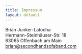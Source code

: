 ```yaml
---
title: Impressum
layout: default
---
```


Brian Junker-Latocha  
Hermann-Steinhäuser-Str. 18  
63065 Offenbach am Main  
[brian@secondhandsofaband.com](mailto:brian@secondhandsofaband.com)